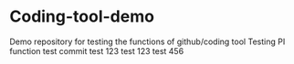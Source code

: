 # Coding-tool-demo
Demo repository for testing the functions of github/coding tool
Testing PI function
test
commit test 123
test
123
test
456
